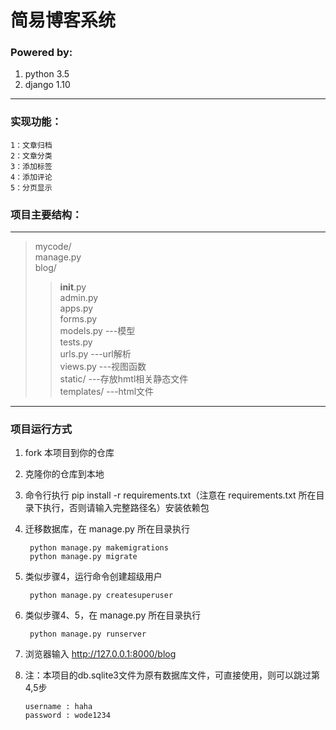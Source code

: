 # 简易博客系统

### Powered by:
1. python 3.5
2. django 1.10

---
### 实现功能：<br>

	1：文章归档
  	2：文章分类
  	3：添加标签
  	4：添加评论
  	5：分页显示
 
### 项目主要结构：<br>
--- 
  >mycode/<br>
  >manage.py<br>
  >blog/<br>
  >> __init__.py<br>
  >> admin.py<br>
  >> apps.py<br>
  >> forms.py<br>
  >> models.py       ---模型<br>
  >> tests.py<br>
  >> urls.py         ---url解析<br>
  >> views.py        ---视图函数<br>
  >> static/         ---存放hmtl相关静态文件<br>
  >>templates/      ---html文件<br>
  
---                    
### 项目运行方式<br>

1. fork 本项目到你的仓库
2. 克隆你的仓库到本地
3. 命令行执行 pip install -r requirements.txt（注意在 requirements.txt 所在目录下执行，否则请输入完整路径名）安装依赖包
4. 迁移数据库，在 manage.py 所在目录执行

        python manage.py makemigrations
        python manage.py migrate

5. 类似步骤4，运行命令创建超级用户

        python manage.py createsuperuser

6. 类似步骤4、5，在 manage.py 所在目录执行

        python manage.py runserver

7. 浏览器输入 http://127.0.0.1:8000/blog
    
8. 注：本项目的db.sqlite3文件为原有数据库文件，可直接使用，则可以跳过第4,5步

 	   username : haha
	   password : wode1234
  


